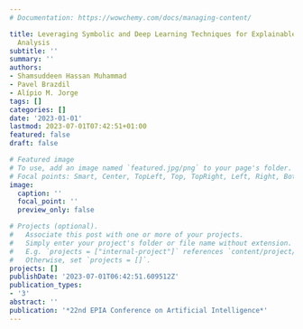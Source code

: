 ```yaml
---
# Documentation: https://wowchemy.com/docs/managing-content/

title: Leveraging Symbolic and Deep Learning Techniques for Explainable Sentiment
  Analysis
subtitle: ''
summary: ''
authors:
- Shamsuddeen Hassan Muhammad
- Pavel Brazdil
- Alípio M. Jorge
tags: []
categories: []
date: '2023-01-01'
lastmod: 2023-07-01T07:42:51+01:00
featured: false
draft: false

# Featured image
# To use, add an image named `featured.jpg/png` to your page's folder.
# Focal points: Smart, Center, TopLeft, Top, TopRight, Left, Right, BottomLeft, Bottom, BottomRight.
image:
  caption: ''
  focal_point: ''
  preview_only: false

# Projects (optional).
#   Associate this post with one or more of your projects.
#   Simply enter your project's folder or file name without extension.
#   E.g. `projects = ["internal-project"]` references `content/project/deep-learning/index.md`.
#   Otherwise, set `projects = []`.
projects: []
publishDate: '2023-07-01T06:42:51.609512Z'
publication_types:
- '3'
abstract: ''
publication: '*22nd EPIA Conference on Artificial Intelligence*'
---
```

